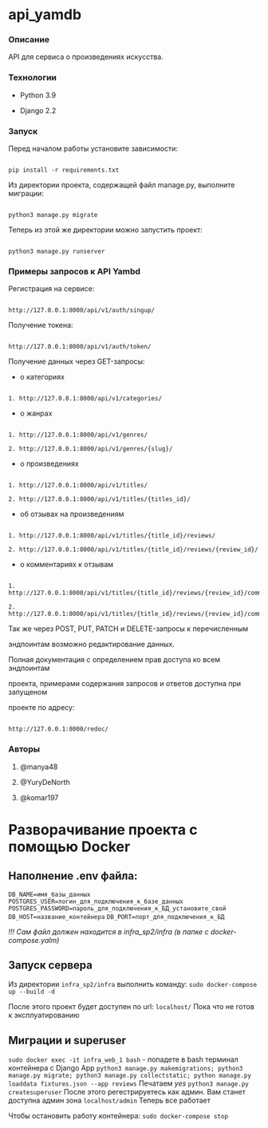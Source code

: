 # api_yamdb 

 

### Описание 

API для сервиса о произведениях искусства. 

### Технологии 

- Python 3.9 

- Django 2.2 

### Запуск 

Перед началом работы установите зависимости:  

``` 

pip install -r requirements.txt 

``` 

Из директории проекта, содержащей файл manage.py, выполните миграции:  

``` 

python3 manage.py migrate 

``` 

Теперь из этой же директории можно запустить проект: 

``` 

python3 manage.py runserver 

``` 

### Примеры запросов к API Yambd 

Регистрация на сервисе:  

``` 

http://127.0.0.1:8000/api/v1/auth/singup/ 

``` 

Получение токена:  

``` 

http://127.0.0.1:8000/api/v1/auth/token/ 

``` 

Получение данных через GET-запросы:  

 

- о категориях 

``` 

1. http://127.0.0.1:8000/api/v1/categories/ 

``` 

- о жанрах 

``` 

1. http://127.0.0.1:8000/api/v1/genres/ 

2. http://127.0.0.1:8000/api/v1/genres/{slug}/ 

``` 

- о произведениях 

``` 

1. http://127.0.0.1:8000/api/v1/titles/ 

2. http://127.0.0.1:8000/api/v1/titles/{titles_id}/ 

``` 

- об отзывах на произведениям 

``` 

1. http://127.0.0.1:8000/api/v1/titles/{title_id}/reviews/ 

2. http://127.0.0.1:8000/api/v1/titles/{title_id}/reviews/{review_id}/ 

``` 

- о комментариях к отзывам 

``` 

1. http://127.0.0.1:8000/api/v1/titles/{title_id}/reviews/{review_id}/comments/ 

2. http://127.0.0.1:8000/api/v1/titles/{title_id}/reviews/{review_id}/comments/{comment_id}/ 

``` 

Так же через POST, PUT, PATCH и DELETE-запросы к перечисленным  

эндпоинтам возможно редактирование данных. 

 

Полная документация с определением прав доступа ко всем эндпоинтам  

проекта, примерами содержания запросов и ответов доступна при запущеном  

проекте по адресу:  

``` 

http://127.0.0.1:8000/redoc/ 

``` 

### Авторы 

1. @manya48 

2. @YuryDeNorth 

3. @komar197


# Разворачивание проекта с помощью Docker

## Наполнение .env файла:
```DB_NAME=имя_базы_данных```
```POSTGRES_USER=логин_для_подключения_к_базе_данных```
```POSTGRES_PASSWORD=пароль_для_подключения_к_БД_установите_свой```
```DB_HOST=название_контейнера```
```DB_PORT=порт_для_подключения_к_БД```

*!!! Сам файл должен находится в infra_sp2/infra (в папке с docker-compose.yalm)*

## Запуск сервера
Из директории ```infra_sp2/infra``` выполнить команду: ```sudo docker-compose up --build -d```

После этого проект будет доступен по url: ```localhost/```
Пока что не готов к эксплуатированию

## Миграции и superuser 
```sudo docker exec -it infra_web_1 bash``` - попадете в bash терминал контейнера с Django App
```python3 manage.py makemigrations; python3 manage.py migrate; python3 manage.py collectstatic; python manage.py loaddata fixtures.json --app reviews```
Печатаем *yes*
```python3 manage.py createsuperuser```
После этого регестрируетесь как админ. Вам станет доступна админ зона ```localhost/admin```
Теперь все работает

Чтобы остановить работу контейнера: ```sudo docker-compose stop```